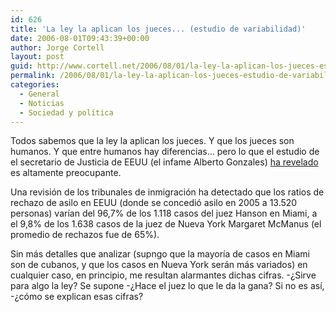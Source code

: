 ```yaml
---
id: 626
title: 'La ley la aplican los jueces... (estudio de variabilidad)'
date: 2006-08-01T09:43:39+00:00
author: Jorge Cortell
layout: post
guid: http://www.cortell.net/2006/08/01/la-ley-la-aplican-los-jueces-estudio-de-variabilidad/
permalink: /2006/08/01/la-ley-la-aplican-los-jueces-estudio-de-variabilidad/
categories:
  - General
  - Noticias
  - Sociedad y polí­tica
---
```

Todos sabemos que la ley la aplican los jueces. Y que los jueces son humanos. Y que entre humanos hay diferencias... pero lo que el estudio de el secretario de Justicia de EEUU (el infame Alberto Gonzales) <a title="Noticia en El Universal" target="_blank" href="http://www.eluniversal.com/2006/07/31/int_art_30182D.shtml">ha revelado</a> es altamente preocupante.

Una revisión de los tribunales de inmigración ha detectado que los ratios de rechazo de asilo en EEUU (donde se concedió asilo en 2005 a 13.520 personas) varí­an del 96,7% de los 1.118 casos del juez Hanson en Miami, a el 9,8% de los 1.638 casos de la juez de Nueva York Margaret McManus (el promedio de rechazos fue de 65%).

Sin más detalles que analizar (supngo que la mayorí­a de casos en Miami son de cubanos, y que los casos en Nueva York serán más variados) en cualquier caso, en principio, me resultan alarmantes dichas cifras. -¿Sirve para algo la ley? Se supone -¿Hace el juez lo que le da la gana? Si no es así­, -¿cómo se explican esas cifras?